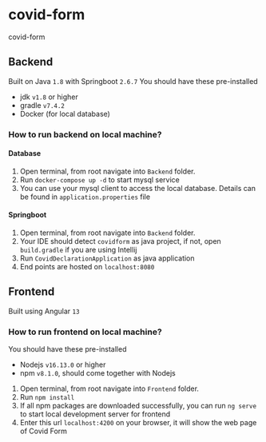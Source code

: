 # covid-form
covid-form

## Backend
Built on Java `1.8` with Springboot `2.6.7`
You should have these pre-installed
- jdk `v1.8` or higher
- gradle `v7.4.2`
- Docker (for local database)

### How to run backend on local machine?
#### Database
1) Open terminal, from root navigate into `Backend` folder.
2) Run `docker-compose up -d` to start mysql service
3) You can use your mysql client to access the local database. Details can be found in `application.properties` file

#### Springboot
1) Open terminal, from root navigate into `Backend` folder.
2) Your IDE should detect `covidform` as java project, if not, open `build.gradle` if you are using Intellij
3) Run `CovidDeclarationApplication` as java application
4) End points are hosted on `localhost:8080`

## Frontend
Built using Angular `13`

### How to run frontend on local machine?
You should have these pre-installed
- Nodejs `v16.13.0` or higher
- npm `v8.1.0`, should come together with Nodejs

1) Open terminal, from root navigate into `Frontend` folder.
2) Run `npm install`
3) If all npm packages are downloaded successfully, you can run `ng serve` to start local development server for frontend
4) Enter this url `localhost:4200` on your browser, it will show the web page of Covid Form

